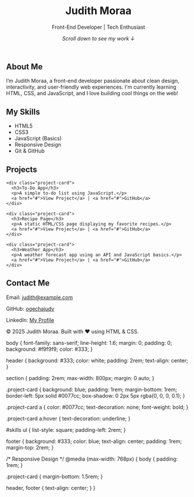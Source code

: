 <!DOCTYPE html>
<html lang="en">
<head>
  <meta charset="UTF-8" />
  <meta name="viewport" content="width=device-width, initial-scale=1.0"/>
  <title>Judith Moraa | Portfolio</title>
  <link rel="stylesheet" href="style.css" />
</head>
<body>
  <header>
    <h1>Judith Moraa</h1>
    <p>Front-End Developer | Tech Enthusiast</p>
    <p><em>Scroll down to see my work ↓</em></p>
  </header>

  <section id="about">
    <h2>About Me</h2>
    <p>I’m Judith Moraa, a front-end developer passionate about clean design, interactivity, and user-friendly web experiences. I'm currently learning HTML, CSS, and JavaScript, and I love building cool things on the web!</p>
  </section>

  <section id="skills">
    <h2>My Skills</h2>
    <ul>
      <li>HTML5</li>
      <li>CSS3</li>
      <li>JavaScript (Basics)</li>
      <li>Responsive Design</li>
      <li>Git & GitHub</li>
    </ul>
  </section>

  <section id="projects">
    <h2>Projects</h2>

    <div class="project-card">
      <h3>To-Do App</h3>
      <p>A simple to-do list using JavaScript.</p>
      <a href="#">View Project</a> | <a href="#">GitHub</a>
    </div>

    <div class="project-card">
      <h3>Recipe Page</h3>
      <p>A static HTML/CSS page displaying my favorite recipes.</p>
      <a href="#">View Project</a> | <a href="#">GitHub</a>
    </div>

    <div class="project-card">
      <h3>Weather App</h3>
      <p>A weather forecast app using an API and JavaScript basics.</p>
      <a href="#">View Project</a> | <a href="#">GitHub</a>
    </div>
  </section>

  <section id="contact">
    <h2>Contact Me</h2>
    <p>Email: <a href="mailto:judith@example.com">judith@example.com</a></p>
    <p>GitHub: <a href="https://github.com/ogechajudy" target="_blank">ogechajudy</a></p>
    <p>LinkedIn: <a href="https://linkedin.com/in/YOUR_LINK" target="_blank">My Profile</a></p>
  </section>

  <footer>
    <p>© 2025 Judith Moraa. Built with ❤️ using HTML & CSS.</p>
  </footer>
</body>
</html>
body {
  font-family: sans-serif;
  line-height: 1.6;
  margin: 0;
  padding: 0;
  background: #f9f9f9;
  color: #333;
}

header {
  background: #333;
  color: white;
  padding: 2rem;
  text-align: center;
}

section {
  padding: 2rem;
  max-width: 800px;
  margin: 0 auto;
}

.project-card {
  background: blue;
  padding: 1rem;
  margin-bottom: 1rem;
  border-left: 5px solid #0077cc;
  box-shadow: 0 2px 5px rgba(0, 0, 0, 0.1);
}

.project-card a {
  color: #0077cc;
  text-decoration: none;
  font-weight: bold;
}

.project-card a:hover {
  text-decoration: underline;
}

#skills ul {
  list-style: square;
  padding-left: 2rem;
}

footer {
  background: #333;
  color: blue;
  text-align: center;
  padding: 1rem;
  margin-top: 2rem;
}

/* Responsive Design */
@media (max-width: 768px) {
  body {
    padding: 1rem;
  }

  .project-card {
    margin-bottom: 1.5rem;
  }

  header, footer {
    text-align: center;
  }
}
